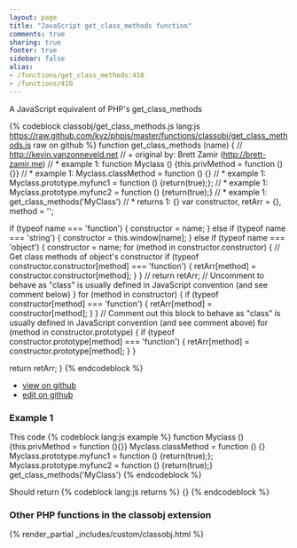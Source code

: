 ```yaml
---
layout: page
title: "JavaScript get_class_methods function"
comments: true
sharing: true
footer: true
sidebar: false
alias:
- /functions/get_class_methods:410
- /functions/410
---
```

<!-- Generated by Rakefile:build -->
A JavaScript equivalent of PHP's get_class_methods

{% codeblock classobj/get_class_methods.js lang:js https://raw.github.com/kvz/phpjs/master/functions/classobj/get_class_methods.js raw on github %}
function get_class_methods (name) {
  // http://kevin.vanzonneveld.net
  // +   original by: Brett Zamir (http://brett-zamir.me)
  // *     example 1: function Myclass () {this.privMethod = function (){}}
  // *     example 1: Myclass.classMethod = function () {}
  // *     example 1: Myclass.prototype.myfunc1 = function () {return(true);};
  // *     example 1: Myclass.prototype.myfunc2 = function () {return(true);}
  // *     example 1: get_class_methods('MyClass')
  // *     returns 1: {}
  var constructor, retArr = {},
    method = '';

  if (typeof name === 'function') {
    constructor = name;
  } else if (typeof name === 'string') {
    constructor = this.window[name];
  } else if (typeof name === 'object') {
    constructor = name;
    for (method in constructor.constructor) { // Get class methods of object's constructor
      if (typeof constructor.constructor[method] === 'function') {
        retArr[method] = constructor.constructor[method];
      }
    }
    // return retArr; // Uncomment to behave as "class" is usually defined in JavaScript convention (and see comment below)
  }
  for (method in constructor) {
    if (typeof constructor[method] === 'function') {
      retArr[method] = constructor[method];
    }
  }
  // Comment out this block to behave as "class" is usually defined in JavaScript convention (and see comment above)
  for (method in constructor.prototype) {
    if (typeof constructor.prototype[method] === 'function') {
      retArr[method] = constructor.prototype[method];
    }
  }

  return retArr;
}
{% endcodeblock %}

 - [view on github](https://github.com/kvz/phpjs/blob/master/functions/classobj/get_class_methods.js)
 - [edit on github](https://github.com/kvz/phpjs/edit/master/functions/classobj/get_class_methods.js)

### Example 1
This code
{% codeblock lang:js example %}
function Myclass () {this.privMethod = function (){}}
Myclass.classMethod = function () {}
Myclass.prototype.myfunc1 = function () {return(true);};
Myclass.prototype.myfunc2 = function () {return(true);}
get_class_methods('MyClass')
{% endcodeblock %}

Should return
{% codeblock lang:js returns %}
{}
{% endcodeblock %}


### Other PHP functions in the classobj extension
{% render_partial _includes/custom/classobj.html %}
